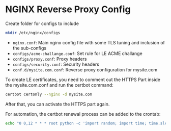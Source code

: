 # NGINX Reverse Proxy Config

Create folder for configs to include
```bash
mkdir /etc/nginx/configs
```

 - `nginx.conf`: Main nginx config file with some TLS tuning and inclusion of the sub-configs  
 - `configs/acme-challange.conf`: Set rule for LE ACME challange  
 - `configs/proxy.conf`: Proxy headers
 - `configs/security.conf`: Security headers
 - `conf.d/mysite.com.conf`: Reverse proxy configuration for mysite.com


To create LE certificates, you need to comment out the HTTPS Part inside the mysite.com.conf and run the certbot command:  
```bash
certbot certonly --nginx -d mysite.com
```
After that, you can activate the HTTPS part again.

For automation, the certbot renewal process can be added to the crontab:
```bash
echo "0 0,12 * * * root python -c 'import random; import time; time.sleep(random.random() * 3600)' && certbot renew" | sudo tee -a /etc/crontab > /dev/null
```
